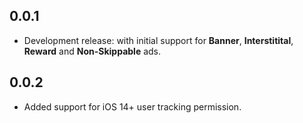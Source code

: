 ## 0.0.1

* Development release: with initial support for __Banner__, __Interstitital__, __Reward__ and __Non-Skippable__ ads. 

## 0.0.2

* Added support for iOS 14+ user tracking permission.

